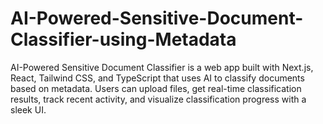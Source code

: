 # AI-Powered-Sensitive-Document-Classifier-using-Metadata
AI-Powered Sensitive Document Classifier is a web app built with Next.js, React, Tailwind CSS, and TypeScript that uses AI to classify documents based on metadata. Users can upload files, get real-time classification results, track recent activity, and visualize classification progress with a sleek UI.
